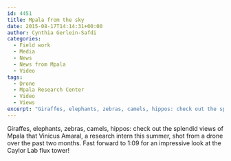 ```yaml
---
id: 4451
title: Mpala from the sky
date: 2015-08-17T14:14:31+00:00
author: Cynthia Gerlein-Safdi
categories:
  - Field work
  - Media
  - News
  - News from Mpala
  - Video
tags:
  - Drone
  - Mpala Research Center
  - Video
  - Views
excerpt: "Giraffes, elephants, zebras, camels, hippos: check out the splendid views of Mpala that Vinicius Amaral, a research intern this summer, shot from a drone over the past two months."
---
```

Giraffes, elephants, zebras, camels, hippos: check out the splendid views of Mpala that Vinicus Amaral, a research intern this summer, shot from a drone over the past two months. <!--more-->Fast forward to 1:09 for an impressive look at the Caylor Lab flux tower!
